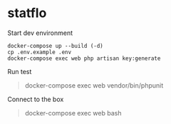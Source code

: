 # statflo

Start dev environment
```
docker-compose up --build (-d)
cp .env.example .env
docker-compose exec web php artisan key:generate
```

Run test
> docker-compose exec web vendor/bin/phpunit

Connect to the box
> docker-compose exec web bash
